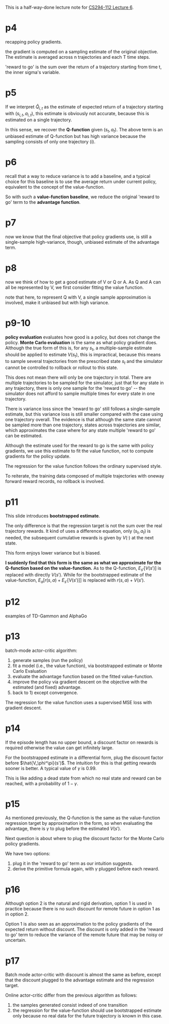 This is a half-way-done lecture note for [CS294-112 Lecture 6](http://rail.eecs.berkeley.edu/deeprlcourse/static/slides/lec-6.pdf).

# p4
recapping policy gradients.

the gradient is computed on a sampling estimate of the original objective. The estimate is averaged across n trajectories and each T time steps.

'reward to go' is the sum over the return of a trajectory starting from time t, the inner sigma's variable.
# p5
If we interpret $\hat{Q}_{i,t}$ as the estimate of expected return of a trajectory starting with $(s_{i,t},a_{i,t})$, this estimate is obviously not accurate, because this is estimated on a single trajectory.

In this sense, we recover the **Q-function** given $(s_{t},a_{t})$. The above term is an unbiased estimate of Q-function but has high variance because the sampling consists of only one trajectory (i).
# p6
recall that a way to reduce variance is to add a baseline, and a typical choice for this baseline is to use the average return under current policy, equivalent to the concept of the value-function.

So with such a **value-function baseline**, we reduce the original 'reward to go' term to the **advantage function**.
# p7
now we know that the final objective that policy gradients use, is still a single-sample high-variance, though, unbiased estimate of the advantage term.
# p8
now we think of how to get a good estimate of V or Q or A.
As Q and A can all be represented by V, we first consider fitting the value function.

note that here, to represent Q with V, a single sample approximation is involved, make it unbiased but with high variance.
# p9-10
**policy evaluation** evaluates how good is a policy, but does not change the policy.
**Monte Carlo evaluation** is the same as what policy gradient does. Although the true form of this is, for any $s_t$, a multiple-sample estimate should be applied to estimate $V(s_t)$, this is impractical, because this means to sample several trajectories from the prescribed state $s_t$ and the simulator cannot be controlled to rollback or rollout to this state. 

This does not mean there will only be one trajectory in total. There are multiple trajectories to be sampled for the simulator, just that for any state in any trajectory, there is only one sample for the 'reward to go' -- the simulator does not afford to sample multiple times for every state in one trajectory.

There is variance loss since the 'reward to go' still follows a single-sample estimate, but this variance loss is still smaller compared with the case using one trajectory overall. The evidence is that although the same state cannot be sampled more than one trajectory, states across trajectories are similar, which approximates the case where for any state multiple 'reward to go' can be estimated.

Although the estimate used for the reward to go is the same with policy gradients, we use this estimate to fit the value function, not to compute gradients for the policy update.

The regression for the value function follows the ordinary supervised style.

To reiterate, the training data composed of multiple trajectories with oneway forward reward records, no rollback is involved.
# p11
This slide introduces **bootstrapped estimate**.

The only difference is that the regression target is not the sum over the real trajectory rewards. It kind of uses a difference equation, only $(s_t,a_t)$ is needed, the subsequent cumulative rewards is given by $V(\cdot)$ at the next state.

This form enjoys lower variance but is biased.

**I suddenly find that this form is the same as what we approximate for the Q-function based on the value-function.** As to the Q-function, $E_{s'}[V(s')]$ is replaced with directly $V(s')$. While for the bootstrapped estimate of the value-function, $E_{a}[r(s,a)+E_{s'}[V(s')]]$ is replaced with $r(s,a)+V(s')$.

# p12
examples of TD-Gammon and AlphaGo

# p13
batch-mode actor-critic algorithm:
1) generate samples (run the policy)
2) fit a model (i.e., the value function), via bootstrapped estimate or Monte Carlo Evaluation
3) evaluate the advantage function based on the fitted value-function.
4) improve the policy via gradient descent on the objective with the estimated (and fixed) advantage.
5) back to 1) except convergence.

The regression for the value function uses a supervised MSE loss with gradient descent.

# p14
If the episode length has no upper bound, a discount factor on rewards is required otherwise the value can get infinitely large.

For the bootstrapped estimate in a differential form, plug the discount factor before $\hat{V_\phi^\pi}(s')$.  The intuition for this is that getting rewards sooner is better. A typical value of $\gamma$ is 0.99.

This is like adding a dead state from which no real state and reward can be reached, with a probability of $1-\gamma$.

# p15
As mentioned previously, the Q-function is the same as the value-function regression target by approximation in the form, so when evaluating the advantage, there is $\gamma$ to plug before the estimated $V(s')$.

Next question is about where to plug the discount factor for the Monte Carlo policy gradients.

We have two options:
1) plug it in the 'reward to go' term as our intuition suggests.
2) derive the primitive formula again, with $\gamma$ plugged before each reward.

# p16
Although option 2 is the natural and rigid derivation, option 1 is used in practice because there is no such discount for remote future in option 1 as in option 2.

Option 1 is also seen as an approximation to the policy gradients of the expected return without discount. The discount is only added in the 'reward to go' term to reduce the variance of the remote future that may be noisy or uncertain.

# p17
Batch mode actor-critic with discount is almost the same as before, except that the discount plugged to the advantage estimate and the regression target.

Online actor-critic differ from the previous algorithm as follows:
1) the samples generated consist indeed of one transition
2) the regression for the value-function should use bootstrapped estimate only because no real data for the future trajectory is known in this case.



<!--stackedit_data:
eyJoaXN0b3J5IjpbLTE1NzQxNTc1OTMsLTIwODg3NDY2MTJdfQ
==
-->